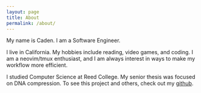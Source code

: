 ```yaml
---
layout: page
title: About
permalink: /about/
---
```


My name is Caden. I am a Software Engineer.

I live in California. My hobbies include reading, video games, and coding. I am a neovim/tmux enthusiast, and I am always interest in ways to make my workflow more efficient.

I studied Computer Science at Reed College. My senior thesis was focused on DNA compression. To see this project and others, check out my [github](https://github.com/cadencorontzos).
